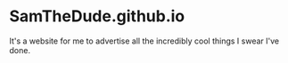 # SamTheDude.github.io

It's a website for me to advertise all the incredibly cool things I swear I've done.
